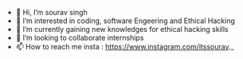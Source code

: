 - 👋 Hi, I’m sourav singh
- 👀 I’m interested in coding, software Engeering and Ethical Hacking
- 🌱 I’m currently gaining new knowledges for ethical hacking skills
- 💞️ I’m looking to collaborate internships
- 📫 How to reach me insta : https://www.instagram.com/itssourav._

<!---
456geeta789/456geeta789 is a ✨ special ✨ repository because its `README.md` (this file) appears on your GitHub profile.
You can click the Preview link to take a look at your changes.
--->
